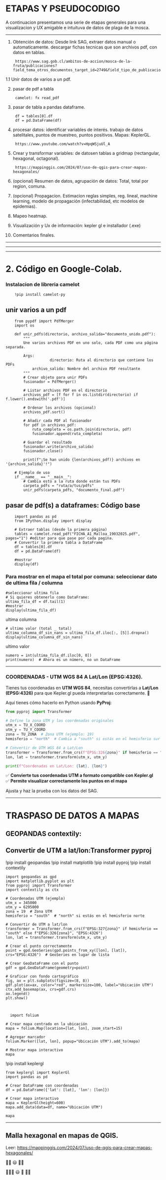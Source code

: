 
# ETAPAS Y PSEUDOCODIGO

A continuacion presentamos una serie de etapas generales para una visualizacion y UX amigable e intuituva de datos de plaga de la mosca.

---

1. Obtención de datos: Desde link SAG, extraer datos manual o automaticamente. descargar fichas tecnicas que son archivos pdf, con datos en tablas.

        https://www.sag.gob.cl/ambitos-de-accion/mosca-de-la-fruta/publicaciones?field_tema_otros_documentos_target_id=2749&field_tipo_de_publicacion_target_id=244&field_fecha_otros_value=&title=&order=field_fecha_otros&sort=desc


1.1 Unir datos de varios a un pdf.





2. pasar de pdf a tabla

        camelot: fx read_pdf
   

3. pasar de tabla a pandas dataframe.
        
        df = tables[0].df
        df = pd.DataFrame(df)





4. procesar datos: identificar variables de interés. trabajo de datos satelitales, puntos de muestreo, puntos positivos. Mapas: KeplerGL.

        https://www.youtube.com/watch?v=HpqWSjuUl_A

5. Crear y transformar variables: de datosen tablas a gridmap (rectangular, hexagonal, octagonal).

        https://mappinggis.com/2024/07/uso-de-qgis-para-crear-mapas-hexagonales/


6. (opcional) Resumen de datos, agrupación de datos: Total, total por region, comuna.


7. (opcional) Propagacion. Estimacion reglas simples,  reg. lineal, machine learning, modelo de propagación (infectabilidad, etc modelos de epidemias).
8. Mapeo heatmap.
9. Visualización y Ux de información: kepler gl e installador (.exe)


10. Comentarios finales.



---
---
---



# 2. Código en Google-Colab.


### Instalacion de libreria camelot

        !pip install camelot-py

## unir varios a un pdf

        from pypdf import PdfMerger
        import os
        
        def unir_pdfs(directorio, archivo_salida="documento_unido.pdf"):
            """
            Une varios archivos PDF en uno solo, cada PDF como una página separada.
            
            Args:
                        directorio: Ruta al directorio que contiene los PDFs
                archivo_salida: Nombre del archivo PDF resultante
            """
            # Crear objeto para unir PDFs
            fusionador = PdfMerger()
            
            # Listar archivos PDF en el directorio
            archivos_pdf = [f for f in os.listdir(directorio) if f.lower().endswith('.pdf')]
            
            # Ordenar los archivos (opcional)
            archivos_pdf.sort()
            
            # Añadir cada PDF al fusionador
            for pdf in archivos_pdf:
                ruta_completa = os.path.join(directorio, pdf)
                fusionador.append(ruta_completa)
            
            # Guardar el resultado
            fusionador.write(archivo_salida)
            fusionador.close()
            
            print(f"¡Se han unido {len(archivos_pdf)} archivos en '{archivo_salida}'!")
        
        # Ejemplo de uso
        if __name__ == "__main__":
            # Cambia esto a la ruta donde están tus PDFs
            carpeta_pdfs = "ruta/a/tus/pdfs"
            unir_pdfs(carpeta_pdfs, "documento_final.pdf")





## pasar de pdf(s) a dataframes: Código base

        import pandas as pd
        from IPython.display import display
        
        # Extraer tablas (desde la primera página)
        tables = camelot.read_pdf("FICHA_A1_Malloa_19032025.pdf", pages="1") #editar para que pase por cada pagina.
        # Convertir la primera tabla a DataFrame
        df = tables[0].df
        df = pd.DataFrame(df)
        
        #mostrar
        display(df)


### Para mostrar en el mapa el total por comuna: seleccionar dato de ultima fila / columna

    #seleccionar ultima fila
    # Si quieres obtenerlo como DataFrame:
    ultima_fila_df = df.tail(1)
    #mostrar
    display(ultima_fila_df)

ultima columna

    # ultimo valor (total _ total)
    ultima_columna_df_sin_nans = ultima_fila_df.iloc[:, [5]].dropna()
    display(ultima_columna_df_sin_nans)

ultimo valor

    numero = int(ultima_fila_df.iloc[0, 0])
    print(numero)  # Ahora es un número, no un DataFrame


---

### COORDENADAS - UTM WGS 84 A Lat/Lon (EPSG:4326).

Tienes tus coordenadas en **UTM WGS 84**, necesitas convertirlas a **Lat/Lon (EPSG:4326)** para que Kepler.gl pueda interpretarlas correctamente. 🚀  

Aquí tienes cómo hacerlo en Python usando **PyProj**:  

```python
from pyproj import Transformer

# Define la zona UTM y las coordenadas originales
utm_x = TU_X_COORD
utm_y = TU_Y_COORD
zona = TU_ZONA  # Zona UTM (ejemplo: 19)
hemisferio = "north"  # Cambia a "south" si estás en el hemisferio sur

# Convertir de UTM WGS 84 a Lat/Lon
transformer = Transformer.from_crs(f"EPSG:326{zona}" if hemisferio == "north" else f"EPSG:327{zona}", "EPSG:4326")
lon, lat = transformer.transform(utm_x, utm_y)

print(f"Coordenadas en Lat/Lon: {lat}, {lon}")
```

✅ **Convierte tus coordenadas UTM a formato compatible con Kepler.gl**  
✅ **Permite visualizar correctamente los puntos en el mapa**  

Ajusta y haz la prueba con los datos del SAG. 



---


# TRASPASO DE DATOS A MAPAS

##  GEOPANDAS contextily: 
##  Convertir de UTM a lat/lon:Transformer pyproj

!pip install geopandas
!pip install matplotlib
!pip install pyproj
!pip install contextily


    import geopandas as gpd 
    import matplotlib.pyplot as plt
    from pyproj import Transformer
    import contextily as ctx
    
    # Coordenadas UTM (ejemplo)
    utm_x = 345000
    utm_y = 6295000
    zona = 19  # Zona UTM
    hemisferio = "south"  # "north" si estás en el hemisferio norte
    
    # Convertir de UTM a lat/lon
    transformer = Transformer.from_crs(f"EPSG:327{zona}" if hemisferio == "south" else f"EPSG:326{zona}", "EPSG:4326")
    lon, lat = transformer.transform(utm_x, utm_y)
    
    # Crear el punto correctamente
    point = gpd.GeoSeries(gpd.points_from_xy([lon], [lat]), crs="EPSG:4326")  # GeoSeries en lugar de lista
    
    # Crear GeoDataFrame con el punto
    gdf = gpd.GeoDataFrame(geometry=point)
    
    # Graficar con fondo cartográfico
    fig, ax = plt.subplots(figsize=(8, 8))
    gdf.plot(ax=ax, color="red", markersize=100, label="Ubicación UTM")
    ctx.add_basemap(ax, crs=gdf.crs)
    ax.legend()
    plt.show()



      import folium
    
    # Crear mapa centrado en la ubicación
    mapa = folium.Map(location=[lat, lon], zoom_start=15)
    
    # Agregar marcador
    folium.Marker([lat, lon], popup="Ubicación UTM").add_to(mapa)
    
    # Mostrar mapa interactivo
    mapa



!pip install keplergl


    from keplergl import KeplerGl
    import pandas as pd
    
    # Crear DataFrame con coordenadas
    df = pd.DataFrame({'lat': [lat], 'lon': [lon]})
    
    # Crear mapa interactivo
    mapa = KeplerGl(height=600)
    mapa.add_data(data=df, name="Ubicación UTM")
    
    mapa



---



## Malla hexagonal en mapas de QGIS.

Leer: https://mappinggis.com/2024/07/uso-de-qgis-para-crear-mapas-hexagonales/

🚀🚀 😃  🚀🚀

🚀🚀🚀 😃 🚀 🚀🚀
